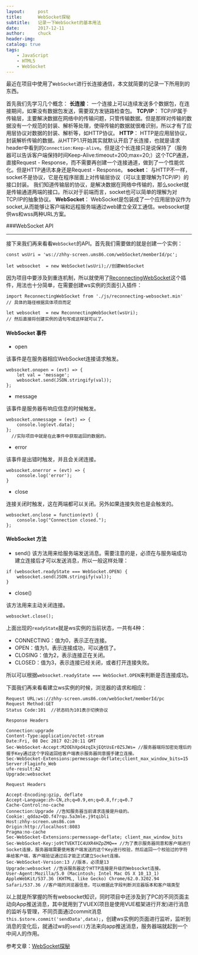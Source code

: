 ```yaml
---
layout:     post                   
title:      WebSocket探秘              
subtitle:   记录一下WebSocket的基本用法
date:       2017-12-11
author:     chuck
header-img: 
catalog: true                      
tags:                               
    - JavaScript
    - HTML5
    - WebSocket
---
```



最近在项目中使用了`WebSocket`进行长连接通信，本文就简要的记录一下所用到的东西。

首先我们先学习几个概念：
**长连接**：
一个连接上可以连续发送多个数据包，在连接期间，如果没有数据包发送，需要双方发链路检查包。
**TCP/IP**：
TCP/IP属于传输层，主要解决数据在网络中的传输问题，只管传输数据。但是那样对传输的数据没有一个规范的封装、解析等处理，使得传输的数据就很难识别，所以才有了应用层协议对数据的封装、解析等，如HTTP协议。
**HTTP**：
HTTP是应用层协议，封装解析传输的数据。从HTTP1.1开始其实就默认开启了长连接，也就是请求header中看到的`Connection:Keep-alive`。但是这个长连接只是说保持了（服务器可以告诉客户端保持时间Keep-Alive:timeout=200;max=20;）这个TCP通道，直接Request - Response，而不需要再创建一个连接通道，做到了一个性能优化。但是HTTP通讯本身还是Request - Response。
**socket**：
与HTTP不一样，socket不是协议，它是在程序层面上对传输层协议（可以主要理解为TCP/IP）的接口封装。
我们知道传输层的协议，是解决数据在网络中传输的，那么socket就是传输通道两端的接口。所以对于前端而言，socket也可以简单的理解为对TCP/IP的抽象协议。
**WebSocket**：
WebSocket是包装成了一个应用层协议作为socket,从而能够让客户端和远程服务端通过web建立全双工通信。websocket提供ws和wss两种URL方案。

###WebSocket API

-------
接下来我们再来看看`WebSocket`的API。首先我们需要做的就是创建一个实例：

```
const wsUri = 'ws://zhhy-screen.ums86.com/webSocket/memberId/pc';

let websocket  = new WebSocket(wsUri);//创建WebSocket
```
因为项目中要涉及到重连机制，所以就使用了[ReconnectingWebSocket](https://github.com/joewalnes/reconnecting-websocket)这个插件，用法也十分简单，在需要创建ws实例的页面引入插件：

```
import ReconnectingWebSocket from './js/reconnecting-websocket.min'
// 具体的路径根据具体项目而定

let websocket  = new ReconnectingWebSocket(wsUri);
// 然后直接将创建实例的语句写成这样就可以了。
```
#### WebSocket 事件

* open

该事件是在服务器相应WebSocket连接请求触发。

```
websocket.onopen = (evt) => {
    let val = 'message';
    websocket.send(JSON.stringify(val));
};
```

* message

该事件是服务器有响应信息的时候触发。

```
websocket.onmessage = (evt) => {
    console.log(evt.data);
};
  //实际项目中就是在此事件中获取返回的数据的。
```

* error

该事件是出错时触发，并且会关闭连接。

```
websocket.onerror = (evt) => {
  	console.log('error');  	 
}
```

* close

连接关闭时触发，这在两端都可以关闭。另外如果连接失败也是会触发的。

```
websocket.onclose = function(evt) {
    console.log("Connection closed.");
};  
```
#### WebSocket 方法

* send()
该方法用来给服务端发送消息。需要注意的是，必须在与服务端成功建立连接后才可以发送消息，所以一般这样处理：

```
if (websocket.readyState === WebSocket.OPEN) {
    websocket.send(JSON.stringify(val));
}
```

* close()

该方法用来主动关闭连接。


```
websocket.close();
```

 上面出现的`readyState`就是ws实例的当前状态，一共有4种：
 
*  CONNECTING：值为0，表示正在连接。
*  OPEN：值为1，表示连接成功，可以通信了。
*  CLOSING：值为2，表示连接正在关闭。
*  CLOSED：值为3，表示连接已经关闭，或者打开连接失败。

所以可以根据`websocket.readyState === WebSocket.OPEN`来判断是否连接成功。

下面我们再来看看建立ws实例的时候，浏览器的请求和相应：

```
Request URL:ws://zhhy-screen.ums86.com/webSocket/memberId/pc
Request Method:GET
Status Code:101  //状态码为101表示切换协议

Response Headers

Connection:upgrade
Content-Type:application/octet-stream
Date:Fri, 08 Dec 2017 02:20:11 GMT
Sec-WebSocket-Accept:M2OEhXpd4zqIkjEQtUsEr0ZSJWs= //服务器端将加密处理后的握手Key通过这个字段返回给客户端表示服务器同意握手建立连接。
Sec-WebSocket-Extensions:permessage-deflate;client_max_window_bits=15
Server:Flaginfo_Web
ufe-result:A2
Upgrade:websocket

Request Headers

Accept-Encoding:gzip, deflate
Accept-Language:zh-CN,zh;q=0.9,en;q=0.8,fr;q=0.7
Cache-Control:no-cache
Connection:Upgrade //告知服务器当前请求连接是升级的。
Cookie:_qddaz=QD.f47rqu.5a3mle.j9tqibli
Host:zhhy-screen.ums86.com
Origin:http://localhost:8083
Pragma:no-cache
Sec-WebSocket-Extensions:permessage-deflate; client_max_window_bits
Sec-WebSocket-Key:jo9tTVEKTIC4UXR4HZpZMQ== //为了表示服务器同意和客户端进行Socket连接，服务器端需要使用客户端发送的这个Key进行校验，然后返回一个校验过的字符串给客户端，客户端验证通过后才能正式建立Socket连接。
Sec-WebSocket-Version:13 //版本，必须是13
Upgrade:websocket //告诉服务器这个HTTP连接是升级的Websocket连接。
User-Agent:Mozilla/5.0 (Macintosh; Intel Mac OS X 10_13_1) AppleWebKit/537.36 (KHTML, like Gecko) Chrome/62.0.3202.94 Safari/537.36 //客户端的浏览器信息，可以根据此字段判断浏览器版本和客户端类型
```

以上就是所掌握的所有websocket知识，同时项目中还涉及到了PC的不同页面主动向App推送消息，其中就用到了VUEX(项目是使用VUE框架进行开发)进行消息的监听与管理，不同页面通过commit消息`this.$store.commit('sendData',data);`，创建ws实例的页面进行监听，监听到消息的变化后，就通过ws的`send()`方法来向app推送消息，服务器端就起到一个中间人的作用。

参考文章：[WebSocket探秘](https://juejin.im/post/5a1bdf676fb9a045055dd99d)











